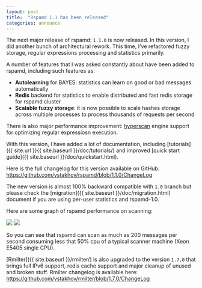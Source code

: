 ```yaml
---
layout: post
title:  "Rspamd 1.1 has been released"
categories: announce
---
```


The next major release of rspamd: `1.1.0` is now released. In this version, I did another bunch of
architectural rework. This time, I've refactored fuzzy storage, regular expressions processing and statistics primarily. 

A number of features that I was asked constantly about have been added to rspamd, including such features as:

* **Autolearning** for BAYES: statistics can learn on good or bad messages automatically
* **Redis** backend for statistics to enable distributed and fast redis storage for rspamd cluster
* **Scalable fuzzy storage**: it is now possible to scale hashes storage across multiple processes to process thousands of requests per second

There is also major performance improvement: [hyperscan](https://github.com/01org/hyperscan) engine support for optimizing regular expressiosn execution.

With this version, I have added a lot of documentation, including [tutorials]({{ site.url }}{{ site.baseurl }}/doc/tutorials/) and improved [quick start guide]({{ site.baseurl }}/doc/quickstart.html).

Here is the full changelog for this version available on GitHub: <https://github.com/vstakhov/rspamd/blob/1.1.0/ChangeLog>

The new version is almost 100% backward compatible with `1.0` branch but please check the [migration]({{ site.baseurl }}/doc/migration.html) document if you are using per-user statistics and rspamd-1.0.

Here are some graph of rspamd performance on scanning:

<img class="img-responsive" src="{{ site.baseurl }}/img/gr_scanned.jpg">

<img class="img-responsive" src="{{ site.baseurl }}/img/gr_load.jpg">

So you can see that rspamd can scan as much as 200 messages per second consuming less that 50% cpu of a typical scanner machine (Xeon E5405 single CPU).

[Rmilter]({{ site.baseurl }}/rmilter/) is also upgraded to the version `1.7.0` that brings full IPv6 support, redis cache support and major cleanup of unused and broken stuff. Rmilter changelog is available here: <https://github.com/vstakhov/rmilter/blob/1.7.0/ChangeLog> 

